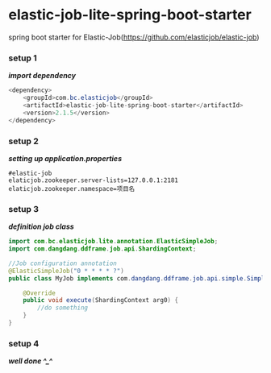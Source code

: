 # elastic-job-lite-spring-boot-starter
spring boot starter for Elastic-Job(https://github.com/elasticjob/elastic-job)

### setup 1
***import dependency***
```java
<dependency>
    <groupId>com.bc.elasticjob</groupId>
    <artifactId>elastic-job-lite-spring-boot-starter</artifactId>
    <version>2.1.5</version>
</dependency>
```
### setup 2
***setting up application.properties***
```
#elastic-job
elaticjob.zookeeper.server-lists=127.0.0.1:2181
elaticjob.zookeeper.namespace=项目名
```
### setup 3
***definition job class***
```java
import com.bc.elasticjob.lite.annotation.ElasticSimpleJob;
import com.dangdang.ddframe.job.api.ShardingContext;

//Job configuration annotation
@ElasticSimpleJob("0 * * * * ?")
public class MyJob implements com.dangdang.ddframe.job.api.simple.SimpleJob {

    @Override
    public void execute(ShardingContext arg0) {
        //do something
    }
}
```

### setup 4
***well done ^_^***
